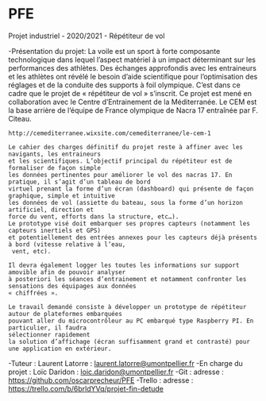 # PFE
Projet industriel - 2020/2021 - Répétiteur de vol

-Présentation du projet: 
	La voile est un sport à forte composante technologique dans lequel l’aspect 
	matériel à un impact déterminant sur les performances des athlètes.
	Des échanges approfondis avec les entraineurs et les athlètes ont révélé 
	le besoin d’aide scientifique pour l’optimisation des réglages et de la 
	conduite des supports à foil olympique.
	C’est dans ce cadre que le projet de « répétiteur de vol » s’inscrit. 
	Ce projet est mené en collaboration avec le Centre d’Entrainement de la Méditerranée. 
	Le CEM est la base arrière de l’équipe de France olympique de Nacra 17 entraînée par F. Citeau.

	http://cemediterranee.wixsite.com/cemediterranee/le-cem-1

	Le cahier des charges définitif du projet reste à affiner avec les navigants, les entraineurs 
	et les scientifiques. L’objectif principal du répétiteur est de formaliser de façon simple 
	les données pertinentes pour améliorer le vol des nacras 17. En pratique, il s’agit d’un tableau de bord 
	virtuel prenant la forme d’un écran (dashboard) qui présente de façon graphique, simple et intuitive 
	les données de vol (assiette du bateau, sous la forme d’un horizon artificiel, direction et 
	force du vent, efforts dans la structure, etc…). 
	Le prototype visé doit embarquer ses propres capteurs (notamment les capteurs inertiels et GPS) 
	et potentiellement des entrées annexes pour les capteurs déjà présents à bord (vitesse relative à l’eau,
	 vent, etc).

	Il devra également logger les toutes les informations sur support amovible afin de pouvoir analyser 
	à posteriori les séances d’entrainement et notamment confronter les sensations des équipages aux données 
	« chiffrées ».

	Le travail demandé consiste à développer un prototype de répétiteur autour de plateformes embarquées 
	pouvant aller du microcontrôleur au PC embarqué type Raspberry PI. En particulier, il faudra 
	sélectionner rapidement 
	la solution d’affichage (écran suffisamment grand et contrasté) pour une application en extérieur.


-Tuteur :
	Laurent Latorre : laurent.latorre@umontpellier.fr
-En charge du projet : 
	Loïc Daridon : loic.daridon@umontpellier.fr
-Git :
	adresse : https://github.com/oscarprecheur/PFE
-Trello : 
	adresse : https://trello.com/b/6brldYVq/projet-fin-detude

